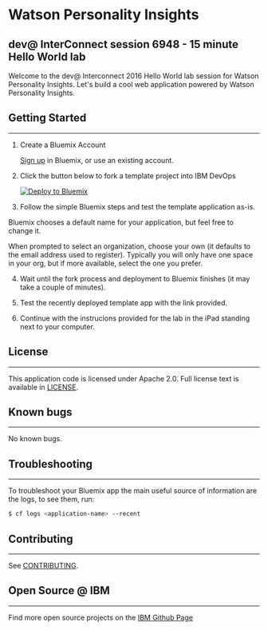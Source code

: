 # Watson Personality Insights
## dev@ InterConnect session 6948 - 15 minute Hello World lab

  Welcome to the dev@ Interconnect 2016 Hello World lab session for Watson Personality Insights. 
  Let's build a cool web application powered by Watson Personality Insights.


## Getting Started
---

1. Create a Bluemix Account

    [Sign up][sign_up] in Bluemix, or use an existing account.

2. Click the button below to fork a template project into IBM DevOps

    [![Deploy to Bluemix](https://bluemix.net/deploy/button.png)][deploy2bluemix]

3. Follow the simple Bluemix steps and test the template application as-is. 

  Bluemix chooses a default name for your application, but feel free to change it.

  When prompted to select an organization, choose your own (it defaults to the email address used to register). Typically you will only have one space in your org, but if more available, select the one you prefer. 

4. Wait until the fork process and deployment to Bluemix finishes (it may take a couple of minutes).

5. Test the recently deployed template app with the link provided.

6. Continue with the instrucions provided for the lab in the iPad standing next to your computer.


## License
---
  This application code is licensed under Apache 2.0. Full license text is available in [LICENSE](LICENSE).

## Known bugs
---
  No known bugs.

## Troubleshooting
---
To troubleshoot your Bluemix app the main useful source of information are the logs, to see them, run:

  ```sh
  $ cf logs <application-name> --recent
  ```

## Contributing
---
  See [CONTRIBUTING](CONTRIBUTING.md).

## Open Source @ IBM
---
  Find more open source projects on the [IBM Github Page](http://ibm.github.io/)

[deploy2bluemix]:https://bluemix.net/deploy?repository=https://github.com/DeveloperConnect/WatsonPiLab
[npm]:https://www.npmjs.com/
[nodejs]:http://nodejs.org/
[cloud_foundry]: https://github.com/cloudfoundry/cli
[getting_started]: http://www.ibm.com/smarterplanet/us/en/ibmwatson/developercloud/doc/getting_started/
[sign_up]: https://apps.admin.ibmcloud.com/manage/trial/bluemix.html?cm_mmc=WatsonDeveloperCloud-_-LandingSiteGetStarted-_-x-_-CreateAnAccountOnBluemixCLI
